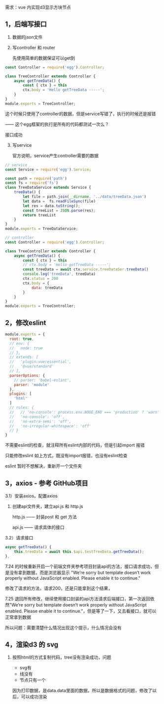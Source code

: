 需求：vue 内实现d3显示方块节点

## 1，后端写接口

1. 数据的json文件

2. 写controller 和 router

   先使用简单的数据保证可以get到

```js
const Controller = require('egg').Controller;

class TreeController extends Controller {
    async getTreeData() {
        const { ctx } = this
        ctx.body = 'Hello getTreeData -----';
    }
}
module.exports = TreeController;
```

这个时候只使用了controller的数据，但是service写错了，执行的时候还是报错

—— 这个egg框架的执行是所有的代码都测试一次么？

接口成功

3. 写service

   官方说明，service产生controller需要的数据

```js
// service
const Service = require('egg').Service;

const path = require('path')
const fs = require('fs')
class TreeDataService extends Service {
    treeData() {
        let file = path.join(__dirname, '../data/treeData.json')
        let data =  fs.readFileSync(file)
        let res = data.toString();
        const treeList = JSON.parse(res);
        return treeList
    }
}
module.exports = TreeDataService;
```

```js
// controller
const Controller = require('egg').Controller;

class TreeController extends Controller {
    async getTreeData() {
        const { ctx } = this
        // ctx.body = 'Hello getTreeData -----';
        const treeData = await ctx.service.treeDataSer.treeData()
        console.log('treeData', treeData)
        ctx.status = 200
        ctx.body = {
            data: treeData
        }
    }
}
module.exports = TreeController;
```

## 2，修改eslint

```js
module.exports = {
  root: true,
  // env: {
  //   node: true
  // },
  // extends: [
  //   'plugin:vue/essential',
  //   '@vue/standard'
  // ],
  parserOptions: {
    // parser: 'babel-eslint',
    parser: 'module'
  },
  plugins: [
    'html'
  ]
  // rules: {
  //   // 'no-console': process.env.NODE_ENV === 'production' ? 'warn' : 'off',
  //   'no-console': 'off',
  //   'no-extra-semi': 'off',
  //   'no-irregular-whitespace': 'off'
  // }
}
```

不需要eslint的检查，就注释所有eslint内部的代码，但是引起import 报错

只能修改eslint 如上方式，既没有import报错，也没有eslint检查

eslint 暂时不想解决，重新开一个文件夹

## 3，axios - 参考 GitHub项目

3.1）安装axios，配置axios

1. 创建api文件夹，建立api.js 和 http.js

    http.js —— 封装post 和 get 方法

   api.js —— 请求具体的接口

3.2）请求接口

```js
async getTreeData() {
    this.treeData = await this.$api.testTreeData.getTreeData();
},
```

7.24 的时候重新开启一个前端文件夹参考项目封装api的方法，接口请求成功，但是没有拿到数据，而是浏览器显示 "We’re sorry but template doesn’t work properly without JavaScript enabled. Please enable it to continue."

修改了请求的方法，请求200，还是只能拿到这个结果，

7.25 退回所有修改，继续使用接口封装的api方法请求后端接口，第一次返回依然"We’re sorry but template doesn’t work properly without JavaScript enabled. Please enable it to continue."，但是等了一下，又去看接口，就可以正常拿到数据

所以问题：需要清楚什么情况出现这个提示，什么情况会没有

## 4，渲染d3 的 svg

1. 按照html的方式复制代码，tree没有渲染成功，问题

   - svg有
   - 线没有
   - 节点只有一个

   因为打印数据，是data.data里面的数据，所以是数据格式的问题，修改了以后，可以成功渲染

   



